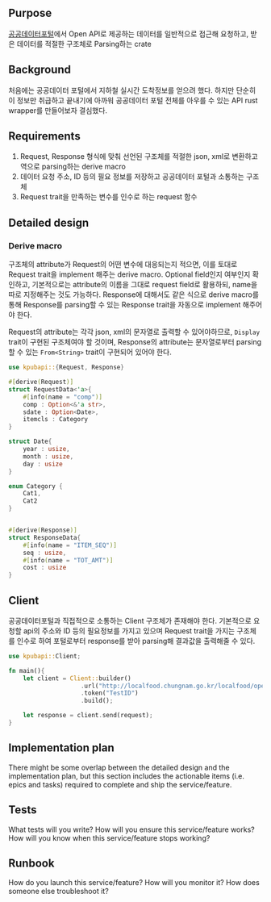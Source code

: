## Purpose
[공공데이터포털](https://www.data.go.kr/index.do)에서 Open API로 제공하는 데이터를 일반적으로 접근해 요청하고, 받은 데이터를 적절한 구조체로 Parsing하는 crate

## Background
처음에는 공공데이터 포털에서 지하철 실시간 도착정보를 얻으려 했다. 하지만 단순히 이 정보만 취급하고 끝내기에 아까워 공공데이터 포털 전체를 아우를 수 있는 API rust wrapper를 만들어보자 결심했다. 

## Requirements
1. Request, Response 형식에 맞춰 선언된 구조체를 적절한 json, xml로 변환하고 역으로 parsing하는 derive macro
2. 데이터 요청 주소, ID 등의 필요 정보를 저장하고 공공데이터 포털과 소통하는 구조체
3. Request trait을 만족하는 변수를 인수로 하는 request 함수

## Detailed design
### Derive macro
구조체의 attribute가 Request의 어떤 변수에 대응되는지 적으면, 이를 토대로 Request trait을 implement 해주는 derive macro.
Optional field인지 여부인지 확인하고, 기본적으로는 attribute의 이름을 그대로 request field로 활용하되, name을 따로 지정해주는 것도 가능하다.
Response에 대해서도 같은 식으로 derive macro를 통해 Response를 parsing할 수 있는 Response trait을 자동으로 implement 해주어야 한다.

Request의 attribute는 각각 json, xml의 문자열로 출력할 수 있어야하므로, `Display` trait이 구현된 구조체여야 할 것이며,
Response의 attribute는 문자열로부터 parsing할 수 있는 `From<String>` trait이 구현되어 있어야 한다.

```rust
use kpubapi::{Request, Response}

#[derive(Request)]
struct RequestData<'a>{
	#[info(name = "comp")]
	comp : Option<&'a str>,
	sdate : Option<Date>,
	itemcls : Category
}

struct Date{
	year : usize,
	month : usize,
	day : usize
}

enum Category {
	Cat1,
	Cat2
}


#[derive(Response)]
struct ResponseData{
	#[info(name = "ITEM_SEQ")]
	seq : usize,
	#[info(name = "TOT_AMT")]
	cost : usize
}
```

## Client
공공데이터포털과 직접적으로 소통하는 Client 구조체가 존재해야 한다.
기본적으로 요청할 api의 주소와 ID 등의 필요정보를 가지고 있으며 Request trait을 가지는 구조체를 인수로 하여 포털로부터 response를 받아 parsing해 결과값을 출력해줄 수 있다. 

```rust
use kpubapi::Client;

fn main(){
	let client = Client::builder()
					.url("http://localfood.chungnam.go.kr/localfood/openApi01.do")
					.token("TestID")
					.build();

	let response = client.send(request);
}
```

## Implementation plan
There might be some overlap between the detailed design and the implementation plan, but this section includes the actionable items (i.e. epics and tasks) required to complete and ship the service/feature.

## Tests
What tests will you write? How will you ensure this service/feature works? How will you know when this service/feature stops working?

## Runbook
How do you launch this service/feature? How will you monitor it? How does someone else troubleshoot it?